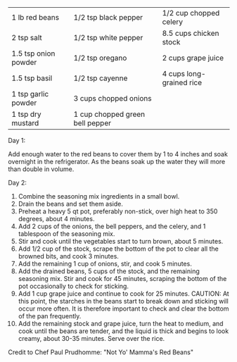 <table>
	<tr>
		<td>1 lb red beans</td>
		<td>1/2 tsp black pepper</td>
		<td>1/2 cup chopped celery</td>
	</tr>
	<tr>
		<td>2 tsp salt</td>
		<td>1/2 tsp white pepper</td>
		<td>8.5 cups chicken stock</td>
	</tr>
	<tr>
		<td>1.5 tsp onion powder</td>
		<td>1/2 tsp oregano</td>
		<td>2 cups grape juice</td>
	</tr>
	<tr>
		<td>1.5 tsp basil</td>
		<td>1/2 tsp cayenne</td>
		<td>4 cups long-grained rice</td>
	</tr>
	<tr>
		<td>1 tsp garlic powder</td>
		<td>3 cups chopped onions</td>
    <td></td>
	</tr>
	<tr>
		<td>1 tsp dry mustard</td>
		<td>1 cup chopped green bell pepper</td>
    <td></td>
	</tr>
</table>

Day 1:

Add enough water to the red beans to cover them by 1 to 4 inches and soak overnight in the refrigerator. As the beans soak up the water they will more than double in volume.

Day 2:
1. Combine the seasoning mix ingredients in a small bowl.
2. Drain the beans and set them aside.
3. Preheat a heavy 5 qt pot, preferably non-stick, over high heat to 350 degrees, about 4 minutes.
4. Add 2 cups of the onions, the bell peppers, and the celery, and 1 tablespoon of the seasoning mix.
5. Stir and cook until the vegetables start to turn brown, about 5 minutes.
6. Add 1/2 cup of the stock, scrape the bottom of the pot to clear all the browned bits, and cook 3 minutes.
7. Add the remaining 1 cup of onions, stir, and cook 5 minutes.
8. Add the drained beans, 5 cups of the stock, and the remaining seasoning mix. Stir and cook for 45 minutes, scraping the bottom of the pot occasionally to check for sticking.
9.  Add 1 cup grape juice and continue to cook for 25 minutes.
CAUTION: At this point, the starches in the beans start to break down and sticking will occur more often. It is therefore important to check and clear the bottom of the pan frequently.
10. Add the remaining stock and grape juice, turn the heat to medium, and cook until the beans are tender, and the liquid is thick and begins to look creamy, about 30-35 minutes. Serve over the rice.

Credit to Chef Paul Prudhomme: "Not Yo' Mamma's Red Beans"
